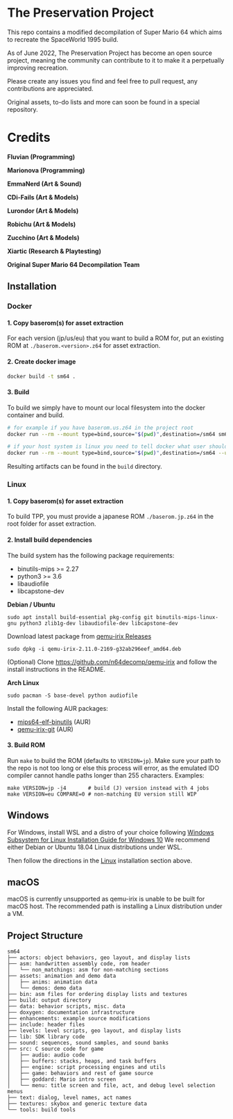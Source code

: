 # The Preservation Project

This repo contains a modified decompilation of Super Mario 64 which aims to recreate the SpaceWorld 1995 build.

As of June 2022, The Preservation Project has become an open source project, meaning the community can contribute to it to make it a perpetually improving recreation.

Please create any issues you find and feel free to pull request, any contributions are appreciated.

Original assets, to-do lists and more can soon be found in a special repository.

# Credits

**Fluvian (Programming)**

**Marionova (Programming)**

**EmmaNerd (Art & Sound)**

**CDi-Fails (Art & Models)**

**Lurondor (Art & Models)**

**Robichu (Art & Models)**

**Zucchino (Art & Models)**

**Xiartic (Research & Playtesting)**

**Original Super Mario 64 Decompilation Team**

## Installation

### Docker

#### 1. Copy baserom(s) for asset extraction

For each version (jp/us/eu) that you want to build a ROM for, put an existing ROM at
`./baserom.<version>.z64` for asset extraction.

#### 2. Create docker image

```bash
docker build -t sm64 .
```

#### 3. Build

To build we simply have to mount our local filesystem into the docker container and build.

```bash
# for example if you have baserom.us.z64 in the project root
docker run --rm --mount type=bind,source="$(pwd)",destination=/sm64 sm64 make VERSION=us -j4

# if your host system is linux you need to tell docker what user should own the output files
docker run --rm --mount type=bind,source="$(pwd)",destination=/sm64 --user $UID:$UID sm64 make VERSION=us -j4
```

Resulting artifacts can be found in the `build` directory.

### Linux

#### 1. Copy baserom(s) for asset extraction

To build TPP, you must provide a japanese ROM `./baserom.jp.z64` in the root folder for asset extraction.

#### 2. Install build dependencies

The build system has the following package requirements:
 * binutils-mips >= 2.27
 * python3 >= 3.6
 * libaudiofile
 * libcapstone-dev

__Debian / Ubuntu__
```
sudo apt install build-essential pkg-config git binutils-mips-linux-gnu python3 zlib1g-dev libaudiofile-dev libcapstone-dev
```

Download latest package from [qemu-irix Releases](https://github.com/n64decomp/qemu-irix/releases)
```
sudo dpkg -i qemu-irix-2.11.0-2169-g32ab296eef_amd64.deb
```

(Optional) Clone https://github.com/n64decomp/qemu-irix and follow the install instructions in the README.

__Arch Linux__
```
sudo pacman -S base-devel python audiofile
```
Install the following AUR packages:
* [mips64-elf-binutils](https://aur.archlinux.org/packages/mips64-elf-binutils) (AUR)
* [qemu-irix-git](https://aur.archlinux.org/packages/qemu-irix-git) (AUR)

#### 3. Build ROM

Run `make` to build the ROM (defaults to `VERSION=jp`). Make sure your path to the repo 
is not too long or else this process will error, as the emulated IDO compiler cannot 
handle paths longer than 255 characters.
Examples:
```
make VERSION=jp -j4       # build (J) version instead with 4 jobs
make VERSION=eu COMPARE=0 # non-matching EU version still WIP
```

## Windows

For Windows, install WSL and a distro of your choice following
[Windows Subsystem for Linux Installation Guide for Windows 10](https://docs.microsoft.com/en-us/windows/wsl/install-win10)
We recommend either Debian or Ubuntu 18.04 Linux distributions under WSL.

Then follow the directions in the [Linux](#linux) installation section above.

## macOS

macOS is currently unsupported as qemu-irix is unable to be built for macOS host.
The recommended path is installing a Linux distribution under a VM.

## Project Structure

```
sm64
├── actors: object behaviors, geo layout, and display lists
├── asm: handwritten assembly code, rom header
│   └── non_matchings: asm for non-matching sections
├── assets: animation and demo data
│   ├── anims: animation data
│   └── demos: demo data
├── bin: asm files for ordering display lists and textures
├── build: output directory
├── data: behavior scripts, misc. data
├── doxygen: documentation infrastructure
├── enhancements: example source modifications
├── include: header files
├── levels: level scripts, geo layout, and display lists
├── lib: SDK library code
├── sound: sequences, sound samples, and sound banks
├── src: C source code for game
│   ├── audio: audio code
│   ├── buffers: stacks, heaps, and task buffers
│   ├── engine: script processing engines and utils
│   ├── game: behaviors and rest of game source
│   ├── goddard: Mario intro screen
│   └── menu: title screen and file, act, and debug level selection menus
├── text: dialog, level names, act names
├── textures: skybox and generic texture data
└── tools: build tools
```
